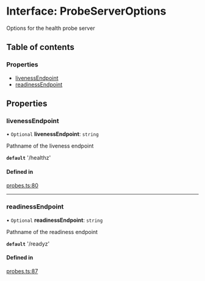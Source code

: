 # Interface: ProbeServerOptions

Options for the health probe server

## Table of contents

### Properties

- [livenessEndpoint](probeserveroptions.md#livenessendpoint)
- [readinessEndpoint](probeserveroptions.md#readinessendpoint)

## Properties

### livenessEndpoint

• `Optional` **livenessEndpoint**: `string`

Pathname of the liveness endpoint

**`default`** '/healthz'

#### Defined in

[probes.ts:80](https://github.com/jacobwgillespie/kubernetes-health/blob/main/src/probes.ts#L80)

---

### readinessEndpoint

• `Optional` **readinessEndpoint**: `string`

Pathname of the readiness endpoint

**`default`** '/readyz'

#### Defined in

[probes.ts:87](https://github.com/jacobwgillespie/kubernetes-health/blob/main/src/probes.ts#L87)
